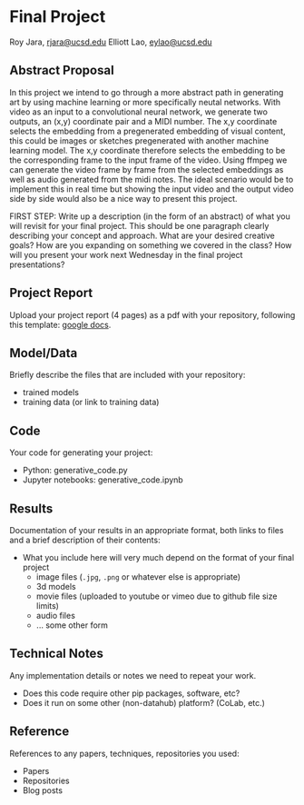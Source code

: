 # Final Project

Roy Jara, rjara@ucsd.edu
Elliott Lao, eylao@ucsd.edu

## Abstract Proposal

In this project we intend to go through a more abstract path in generating art by using machine learning or more specifically neutal networks. With video as an input to a convolutional neural network, we generate two outputs, an (x,y) coordinate pair and a MIDI number. The x,y coordinate selects the embedding from a pregenerated embedding of visual content, this could be images or sketches pregenerated with another machine learning model. The x,y coordinate therefore selects the embedding to be the corresponding frame to the input frame of the video. Using ffmpeg we can generate the video frame by frame from the selected embeddings as well as audio generated from the midi notes. The ideal scenario would be to implement this in real time but showing the input video and the output video side by side would also be a nice way to present this project. 

FIRST STEP: Write up a description (in the form of an abstract) of what you will revisit for your final project. This should be one paragraph clearly describing your concept and approach. What are your desired creative goals? How are you expanding on something we covered in the class? How will you present your work next Wednesday in the final project presentations? 

## Project Report

Upload your project report (4 pages) as a pdf with your repository, following this template: [google docs](https://docs.google.com/document/d/133H59WZBmH6MlAgFSskFLMQITeIC5d9b2iuzsOfa4E8/edit?usp=sharing).

## Model/Data

Briefly describe the files that are included with your repository:
- trained models
- training data (or link to training data)

## Code

Your code for generating your project:
- Python: generative_code.py
- Jupyter notebooks: generative_code.ipynb

## Results

Documentation of your results in an appropriate format, both links to files and a brief description of their contents:
- What you include here will very much depend on the format of your final project
  - image files (`.jpg`, `.png` or whatever else is appropriate)
  - 3d models
  - movie files (uploaded to youtube or vimeo due to github file size limits)
  - audio files
  - ... some other form

## Technical Notes

Any implementation details or notes we need to repeat your work. 
- Does this code require other pip packages, software, etc?
- Does it run on some other (non-datahub) platform? (CoLab, etc.)

## Reference

References to any papers, techniques, repositories you used:
- Papers
- Repositories
- Blog posts

